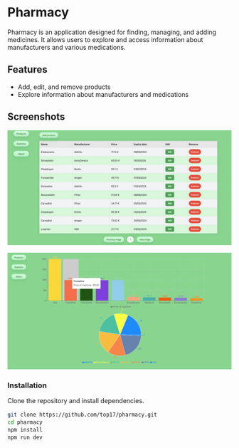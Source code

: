 # Pharmacy

Pharmacy is an application designed for finding, managing, and adding medicines. It allows users to explore and access information about manufacturers and various medications.

## Features

- Add, edit, and remove products
- Explore information about manufacturers and medications

## Screenshots

![Table representing products](./src/assets/Screenshot%201.png)

![Bar Chart and Pie chart for representing data](./src/assets/Screenshot%202.png)

### Installation

Clone the repository and install dependencies.

```bash
git clone https://github.com/top17/pharmacy.git
cd pharmacy
npm install
npm run dev
```
